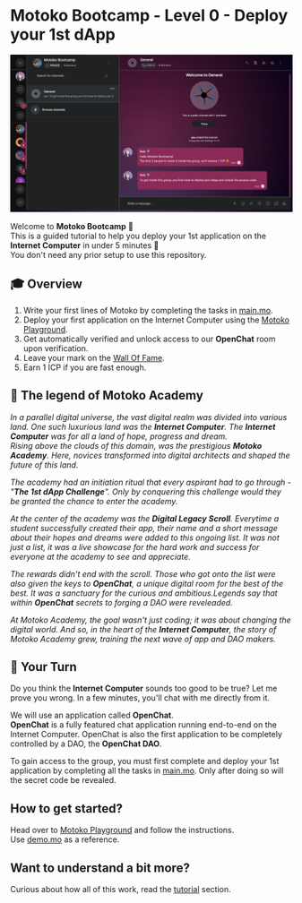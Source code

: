 
# Motoko Bootcamp - Level 0 - Deploy your 1st dApp
![OpenChat](https://raw.githubusercontent.com/Code-and-State/deploy-first-dapp/main/assets/home/chat_icp.png)

Welcome to **Motoko Bootcamp** 👋  <br/>
This is a guided tutorial to help you deploy your 1st application on the **Internet Computer** in under 5 minutes 🤯 <br/>
You don't need any prior setup to use this repository.

## 🎓 Overview
1. Write your first lines of Motoko by completing the tasks in [main.mo](src/main.mo).
2. Deploy your first application on the Internet Computer using the [Motoko Playground](https://m7sm4-2iaaa-aaaab-qabra-cai.ic0.app/?tag=2484611184).
3. Get automatically verified and unlock access to our **OpenChat** room upon verification.
4. Leave your mark on the [Wall Of Fame](https://aki3l-syaaa-aaaaj-qa23q-cai.icp0.io/).
5. Earn 1 ICP if you are fast enough.

## 📜 The legend of Motoko Academy 
_In a parallel digital universe, the vast digital realm was divided into various land. One such luxurious land was the **Internet Computer**. The **Internet Computer** was for all a land of hope, progress and dream. <br/>Rising above the clouds of this domain, was the prestigious **Motoko Academy**. Here, novices transformed into digital architects and shaped the future of this land._  

_The academy had an initiation ritual that every aspirant had to go through - "**The 1st dApp Challenge**". Only by conquering this challenge would they be granted the chance to enter the academy._ 

_At the center of the academy was the **Digital Legacy Scroll**. Everytime a student successfully created their app, their name and a short message about their hopes and dreams were added to this ongoing list. It was not just a list, it was a live showcase for the hard work and success for everyone at the academy to see and appreciate._

_The rewards didn't end with the scroll. Those who got onto the list  were also given the keys to **OpenChat**, a unique digital room for the best of the best. It was a sanctuary for the curious and ambitious.Legends say that within **OpenChat** secrets to forging a DAO were reveleaded._

_At Motoko Academy, the goal wasn't just coding; it was about changing the digital world. And so, in the heart of the **Internet Computer**, the story of Motoko Academy grew, training the next wave of app and DAO makers._

## 🎯 Your Turn
Do you think the **Internet Computer** sounds too good to be true? Let me prove you wrong. In a few minutes, you'll chat with me directly from it. <br/>

We will use an application called **OpenChat**. <br/>
**OpenChat** is a fully featured chat application running end-to-end on the Internet Computer. OpenChat is also the first application to be completely controlled by a DAO, the **OpenChat DAO**.

To gain access to the group, you must first complete and deploy your 1st application by completing all the tasks in [main.mo](src/main.mo). Only after doing so will the secret code be revealed.

## How to get started?
Head over to [Motoko Playground](https://m7sm4-2iaaa-aaaab-qabra-cai.ic0.app/?tag=2484611184) and follow the instructions. <br/> Use [demo.mo](src/demo.mo) as a reference.

## Want to understand a bit more?
Curious about how all of this work, read the [tutorial](/tutorials/README.MD) section.
